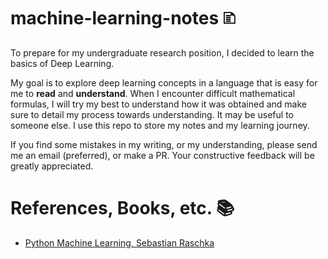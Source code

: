 # machine-learning-notes 🗈
To prepare for my undergraduate research position, I decided to learn the basics of Deep Learning. 

My goal is to explore deep learning concepts in a language that is easy for me to **read** and **understand**. When I encounter difficult mathematical formulas, I will try my best to understand how it was obtained and make sure to detail my process towards understanding. It may be useful to someone else. I use this repo to store my notes and my learning journey.

If you find some mistakes in my writing, or my understanding, please send me an email (preferred), or make a PR. Your constructive feedback will be greatly appreciated.

# References, Books, etc. 📚
- [Python Machine Learning, Sebastian Raschka](https://www.amazon.com/Python-Machine-Learning-scikit-learn-TensorFlow/dp/1789955750)